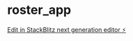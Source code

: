 # roster_app

[Edit in StackBlitz next generation editor ⚡️](https://stackblitz.com/~/github.com/riyazuddinmd/roster_app)